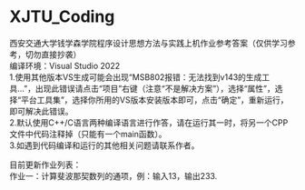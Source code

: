 # XJTU_Coding
西安交通大学钱学森学院程序设计思想方法与实践上机作业参考答案（仅供学习参考，切勿直接抄袭）  
编译环境：Visual Studio 2022   
1.使用其他版本VS生成可能会出现“MSB802报错：无法找到v143的生成工具...”，出现此错误请点击“项目”右键（注意“不是解决方案”），选择“属性”，选择“平台工具集”，选择你所用的VS版本安装版本即可，点击“确定”，重新运行，即可解决此错误。  
2.默认使用C++/C语言两种编译语言进行作答，请在运行其一时，将另一个CPP文件中代码注释掉（只能有一个main函数）。  
3.如遇到代码编译和运行的其他相关问题请联系作者。  
    
目前更新作业列表：  
  作业一：计算斐波那契数列的通项，例：输入13，输出233.  
